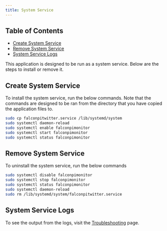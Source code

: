 ```yaml
---
title: System Service
---
```


## Table of Contents

* [Create System Service](#create-system-service)
* [Remove System Service](#remove-system-service)
* [System Service Logs](#system-service-logs)

This application is designed to be run as a system service. Below are the steps to install or 
remove it.

## Create System Service

To install the system service, run the below commands. Note that the commands are designed to be ran from 
the directory that you have copied the application files to.

```bash
sudo cp falconpitwitter.service /lib/systemd/system
sudo systemctl daemon-reload
sudo systemctl enable falconpimonitor
sudo systemctl start falconpimonitor
sudo systemctl status falconpimonitor
```

## Remove System Service

To uninstall the system service, run the below commands

```sh
sudo systemctl disable falconpimonitor
sudo systemctl stop falconpimonitor
sudo systemctl status falconpimonitor
sudo systemctl daemon-reload
sudo rm /lib/systemd/system/falconpitwitter.service
```

## System Service Logs

To see the output from the logs, visit the [Troubleshooting](/falconpitwitter/troubleshooting) page.